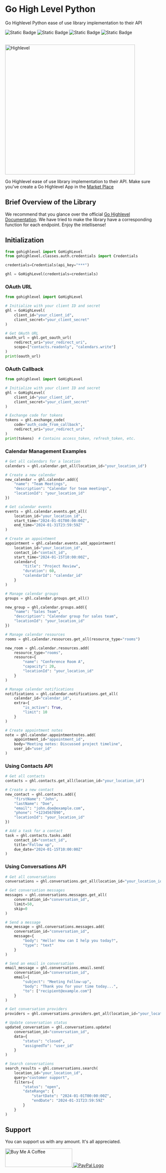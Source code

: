 # Go High Level Python

Go Highlevel Python ease of use library implementation to their API


![Static Badge](https://img.shields.io/badge/m2kdevelopments-purple?style=plastic&logo=github&logoColor=purple&label=developer&link=https%3A%2F%2Fgithub.com%2Fm2kdevelopments)
![Static Badge](https://img.shields.io/badge/MIT-green?style=plastic&logo=license&logoColor=green&label=license)
![Static Badge](https://img.shields.io/badge/buy_me_a_coffee-yellow?style=plastic&logo=buymeacoffee&logoColor=yellow&label=support&link=https%3A%2F%2Fwww.buymeacoffee.com%2Fm2kdevelopments)
![Static Badge](https://img.shields.io/badge/paypal-blue?style=plastic&logo=paypal&logoColor=blue&label=support&link=https%3A%2F%2Fpaypal.me%2Fm2kdevelopment)
 
<br/>
<img src="./ghl.jpg" alt="Highlevel" width="420">
<br/>


Go Highlevel ease of use library implementation to their API. Make sure you've create a Go Highlevel App in the <a href="https://marketplace.gohighlevel.com/" target="_blank">Market Place</a>



## Brief Overview of the Library
We recommend that you glance over the official <a href="https://highlevel.stoplight.io/docs/integrations/0443d7d1a4bd0-overview" target="_blank">Go Highlevel Documentation</a>. We have tried to make the library have a corresponding function for each endpoint. Enjoy the intellisense!




## Initialization
```python
from gohighlevel import GoHighLevel
from gohighlevel.classes.auth.credentials import Credentials

credentials=Credentials(api_key="***")

ghl = GoHighLevel(credentials=credentials)
```

### OAuth URL
```python
from gohighlevel import GoHighLevel

# Initialize with your client ID and secret
ghl = GoHighLevel(
    client_id="your_client_id",
    client_secret="your_client_secret"
)

# Get OAuth URL
oauth_url = ghl.get_oauth_url(
    redirect_uri="your_redirect_uri",
    scope=["contacts.readonly", "calendars.write"]
)
print(oauth_url)
```

### OAuth Callback
```python
from gohighlevel import GoHighLevel

# Initialize with your client ID and secret
ghl = GoHighLevel(
    client_id="your_client_id",
    client_secret="your_client_secret"
)

# Exchange code for tokens
tokens = ghl.exchange_code(
    code="auth_code_from_callback",
    redirect_uri="your_redirect_uri"
)
print(tokens)  # Contains access_token, refresh_token, etc.
```

### Calendar Management Examples
```python
# Get all calendars for a location
calendars = ghl.calendar.get_all(location_id="your_location_id")

# Create a new calendar
new_calendar = ghl.calendar.add({
    "name": "Team Meetings",
    "description": "Calendar for team meetings",
    "locationId": "your_location_id"
})

# Get calendar events
events = ghl.calendar.events.get_all(
    location_id="your_location_id",
    start_time="2024-01-01T00:00:00Z",
    end_time="2024-01-31T23:59:59Z"
)

# Create an appointment
appointment = ghl.calendar.events.add_appointment(
    location_id="your_location_id",
    contact_id="contact_id",
    start_time="2024-01-15T10:00:00Z",
    calendar={
        "title": "Project Review",
        "duration": 60,
        "calendarId": "calendar_id"
    }
)

# Manage calendar groups
groups = ghl.calendar.groups.get_all()

new_group = ghl.calendar.groups.add({
    "name": "Sales Team",
    "description": "Calendar group for sales team",
    "locationId": "your_location_id"
})

# Manage calendar resources
rooms = ghl.calendar.resources.get_all(resource_type="rooms")

new_room = ghl.calendar.resources.add(
    resource_type="rooms",
    resource={
        "name": "Conference Room A",
        "capacity": 20,
        "locationId": "your_location_id"
    }
)

# Manage calendar notifications
notifications = ghl.calendar.notifications.get_all(
    calendar_id="calendar_id",
    extra={
        "is_active": True,
        "limit": 10
    }
)

# Create appointment notes
note = ghl.calendar.appointmentnotes.add(
    appointment_id="appointment_id",
    body="Meeting notes: Discussed project timeline",
    user_id="user_id"
)
```

### Using Contacts API
```python
# Get all contacts
contacts = ghl.contacts.get_all(location_id="your_location_id")

# Create a new contact
new_contact = ghl.contacts.add({
    "firstName": "John",
    "lastName": "Doe",
    "email": "john.doe@example.com",
    "phone": "+1234567890",
    "locationId": "your_location_id"
})

# Add a task for a contact
task = ghl.contacts.tasks.add(
    contact_id="contact_id",
    title="Follow up",
    due_date="2024-01-15T10:00:00Z"
)
```

### Using Conversations API
```python
# Get all conversations
conversations = ghl.conversations.get_all(location_id="your_location_id")

# Get conversation messages
messages = ghl.conversations.messages.get_all(
    conversation_id="conversation_id",
    limit=50,
    skip=0
)

# Send a message
new_message = ghl.conversations.messages.add(
    conversation_id="conversation_id",
    message={
        "body": "Hello! How can I help you today?",
        "type": "text"
    }
)

# Send an email in conversation
email_message = ghl.conversations.email.send(
    conversation_id="conversation_id",
    email={
        "subject": "Meeting Follow-up",
        "body": "Thank you for your time today...",
        "to": ["recipient@example.com"]
    }
)

# Get conversation providers
providers = ghl.conversations.providers.get_all(location_id="your_location_id")

# Update conversation status
updated_conversation = ghl.conversations.update(
    conversation_id="conversation_id",
    data={
        "status": "closed",
        "assignedTo": "user_id"
    }
)

# Search conversations
search_results = ghl.conversations.search(
    location_id="your_location_id",
    query="customer support",
    filters={
        "status": "open",
        "dateRange": {
            "startDate": "2024-01-01T00:00:00Z",
            "endDate": "2024-01-31T23:59:59Z"
        }
    }
)
```

## Support
You can support us with any amount. It's all appreciated.

<a href="https://www.buymeacoffee.com/m2kdevelopments" target="_blank">
    <img src="https://cdn.buymeacoffee.com/buttons/v2/default-yellow.png" alt="Buy Me A Coffee" style="height: 60px !important;width: 217px !important;" />
</a>

<a href="https://paypal.me/m2kdevelopment" target="_blank">
    <img src="https://www.paypalobjects.com/webstatic/mktg/logo/pp_cc_mark_111x69.jpg" alt="PayPal Logo" />
</a>

